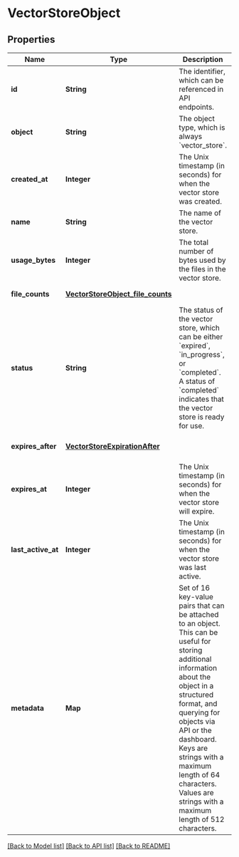 # VectorStoreObject
## Properties

| Name | Type | Description | Notes |
|------------ | ------------- | ------------- | -------------|
| **id** | **String** | The identifier, which can be referenced in API endpoints. | [default to null] |
| **object** | **String** | The object type, which is always &#x60;vector_store&#x60;. | [default to null] |
| **created\_at** | **Integer** | The Unix timestamp (in seconds) for when the vector store was created. | [default to null] |
| **name** | **String** | The name of the vector store. | [default to null] |
| **usage\_bytes** | **Integer** | The total number of bytes used by the files in the vector store. | [default to null] |
| **file\_counts** | [**VectorStoreObject_file_counts**](VectorStoreObject_file_counts.md) |  | [default to null] |
| **status** | **String** | The status of the vector store, which can be either &#x60;expired&#x60;, &#x60;in_progress&#x60;, or &#x60;completed&#x60;. A status of &#x60;completed&#x60; indicates that the vector store is ready for use. | [default to null] |
| **expires\_after** | [**VectorStoreExpirationAfter**](VectorStoreExpirationAfter.md) |  | [optional] [default to null] |
| **expires\_at** | **Integer** | The Unix timestamp (in seconds) for when the vector store will expire. | [optional] [default to null] |
| **last\_active\_at** | **Integer** | The Unix timestamp (in seconds) for when the vector store was last active. | [default to null] |
| **metadata** | **Map** | Set of 16 key-value pairs that can be attached to an object. This can be useful for storing additional information about the object in a structured format, and querying for objects via API or the dashboard.   Keys are strings with a maximum length of 64 characters. Values are strings with a maximum length of 512 characters.  | [default to null] |

[[Back to Model list]](../README.md#documentation-for-models) [[Back to API list]](../README.md#documentation-for-api-endpoints) [[Back to README]](../README.md)

